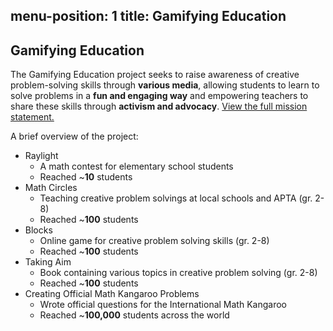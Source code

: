 
menu-position: 1
title: Gamifying Education
---

## Gamifying Education

The Gamifying Education project seeks to raise awareness of creative problem-solving skills through **various media**, allowing students to learn to solve problems in a **fun and engaging way** and empowering teachers to share these skills through **activism and advocacy**. [View the full mission statement.](/motivation.html)

A brief overview of the project:

- Raylight
    - A math contest for elementary school students
    - Reached ~**10** students 
- Math Circles
    - Teaching creative problem solvings at local schools and APTA (gr. 2-8)
    - Reached ~**100** students 
- Blocks 
    - Online game for creative problem solving skills (gr. 2-8)
    - Reached ~**100** students 
- Taking Aim 
    - Book containing various topics in creative problem solving (gr. 2-8) 
    - Reached ~**100** students
- Creating Official Math Kangaroo Problems 
    - Wrote official questions for the International Math Kangaroo
    - Reached ~**100,000** students across the world 
